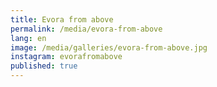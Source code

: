 ```yaml
---
title: Evora from above
permalink: /media/evora-from-above
lang: en
image: /media/galleries/evora-from-above.jpg
instagram: evorafromabove
published: true
---
```


